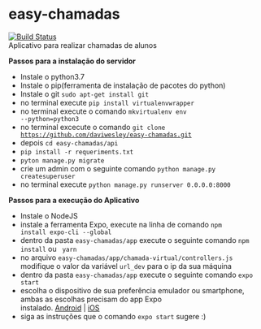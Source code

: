 # easy-chamadas
[![Build Status](https://travis-ci.org/daviwesley/easy-chamadas.svg?branch=master)](https://travis-ci.org/daviwesley/easy-chamadas)
</br>
Aplicativo para realizar chamadas de alunos

**Passos para a instalação do servidor**

* Instale o python3.7
* Instale o pip(ferramenta de instalação de pacotes do python)
* Instale o git <code>sudo apt-get install git</code>
* no terminal execute <code>pip install virtualenvwrapper</code>
* no terminal execute o comando <code>mkvirtualenv env --python=python3</code>
* no terminal excecute o comando <code>git clone https://github.com/daviwesley/easy-chamadas.git</code>
* depois <code>cd easy-chamadas/api</code>
* <code>pip install -r requeriments.txt</code>
* <code>pyton manage.py migrate</code>
* crie um admin com o seguinte comando <code>python manage.py createsuperuser</code>
* no terminal execute `python manage.py runserver 0.0.0.0:8000`

**Passos para a execução do Aplicativo**

* Instale o NodeJS
* instale a ferramenta Expo, execute na linha de comando <code>npm install expo-cli --global</code>
* dentro da pasta `easy-chamadas/app` execute o seguinte comando <code>npm install</code> ou <code> yarn</code>
* no arquivo `easy-chamadas/app/chamada-virtual/controllers.js` modifique o valor da  variável `url_dev` para o ip da sua máquina
* dentro da pasta `easy-chamadas/app` execute o seguinte comando <code>expo start</code>
* escolha o dispositivo de sua preferência emulador ou smartphone, ambas as escolhas precisam do app Expo<br>
instalado. <a href="https://play.google.com/store/apps/details?id=host.exp.exponent&hl=pt_BR">Android</a> | <a href="https://itunes.apple.com/us/app/expo-client/id982107779?mt=8">iOS</a>
* siga as instruções que o comando `expo start` sugere :)
